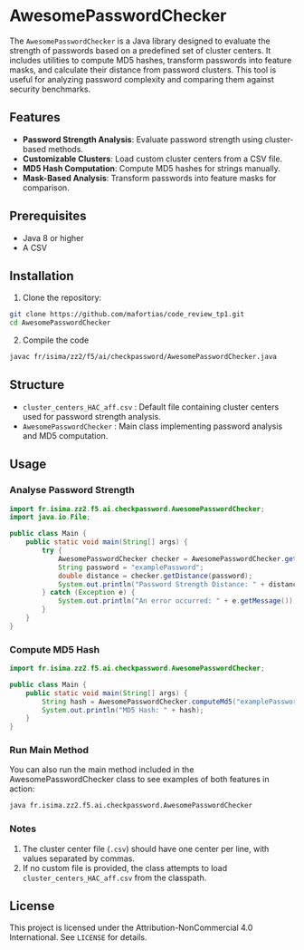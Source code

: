 # AwesomePasswordChecker

The `AwesomePasswordChecker` is a Java library designed to evaluate the strength of passwords based on a predefined set of cluster centers. It includes utilities to compute MD5 hashes, transform passwords into feature masks, and calculate their distance from password clusters. This tool is useful for analyzing password complexity and comparing them against security benchmarks.

## Features

- **Password Strength Analysis**: Evaluate password strength using cluster-based methods.
- **Customizable Clusters**: Load custom cluster centers from a CSV file.
- **MD5 Hash Computation**: Compute MD5 hashes for strings manually.
- **Mask-Based Analysis**: Transform passwords into feature masks for comparison.

## Prerequisites

- Java 8 or higher
- A CSV

## Installation

1) Clone the repository:
```bash
git clone https://github.com/mafortias/code_review_tp1.git
cd AwesomePasswordChecker
```
2) Compile the code 
```bash
javac fr/isima/zz2/f5/ai/checkpassword/AwesomePasswordChecker.java
```

## Structure

- `cluster_centers_HAC_aff.csv` : Default file containing cluster centers used for password strength analysis.
- `AwesomePasswordChecker` : Main class implementing password analysis and MD5 computation.

## Usage 

### Analyse Password Strength

```java
import fr.isima.zz2.f5.ai.checkpassword.AwesomePasswordChecker;
import java.io.File;

public class Main {
    public static void main(String[] args) {
        try {
            AwesomePasswordChecker checker = AwesomePasswordChecker.getInstance(new File("path/to/cluster_centers.csv"));
            String password = "examplePassword";
            double distance = checker.getDistance(password);
            System.out.println("Password Strength Distance: " + distance);
        } catch (Exception e) {
            System.out.println("An error occurred: " + e.getMessage());
        }
    }
}
```

### Compute MD5 Hash

```java
import fr.isima.zz2.f5.ai.checkpassword.AwesomePasswordChecker;

public class Main {
    public static void main(String[] args) {
        String hash = AwesomePasswordChecker.computeMd5("examplePassword");
        System.out.println("MD5 Hash: " + hash);
    }
}
```

### Run Main Method

You can also run the main method included in the AwesomePasswordChecker class to see examples of both features in action:
```bash
java fr.isima.zz2.f5.ai.checkpassword.AwesomePasswordChecker
```

### Notes

1) The cluster center file (`.csv`) should have one center per line, with values separated by commas.
2) If no custom file is provided, the class attempts to load `cluster_centers_HAC_aff.csv` from the classpath.

## License

This project is licensed under the Attribution-NonCommercial 4.0 International. See `LICENSE` for details.
